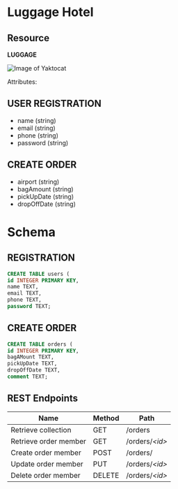 # Luggage Hotel
## Resource

**LUGGAGE**


![Image of Yaktocat](https://github.com/dsu-cit-csweb3200/f19-resourceful-ferus2306/blob/master/images/example.jpg)

Attributes:

## USER REGISTRATION
* name (string)
* email (string)
* phone (string)
* password (string)

## CREATE ORDER
* airport (string)
* bagAmount (string)
* pickUpDate (string)
* dropOffDate (string)

# Schema

## REGISTRATION
```sql
CREATE TABLE users (
id INTEGER PRIMARY KEY,
name TEXT,
email TEXT,
phone TEXT,
password TEXT;
```
## CREATE ORDER
```sql
CREATE TABLE orders (
id INTEGER PRIMARY KEY,
bagAMount TEXT,
pickUpDate TEXT,
dropOffDate TEXT,
comment TEXT;
```

## REST Endpoints

Name                           | Method | Path
-------------------------------|--------|------------------
Retrieve  collection | GET    | /orders
Retrieve order member     | GET    | /orders/*\<id\>*
Create order member       | POST   | /orders/
Update order member       | PUT    | /orders/*\<id\>*
Delete order member       | DELETE | /orders/*\<id\>*





